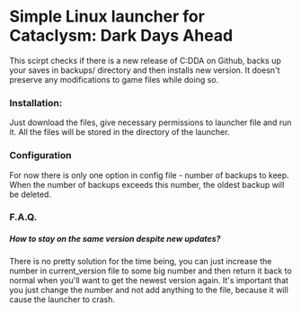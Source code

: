 # Simple Linux launcher for Cataclysm: Dark Days Ahead

This scirpt checks if there is a new release of C:DDA on Github, backs up your saves in backups/ directory and then installs new version.
It doesn't preserve any modifications to game files while doing so.

### Installation:
Just download the files, give necessary permissions to launcher file and run it. All the files will be stored in the directory of the launcher.

### Configuration
For now there is only one option in config file - number of backups to keep. When the number of backups exceeds this number, the oldest backup will be deleted.

### F.A.Q.
##### How to stay on the same version despite new updates?
There is no pretty solution for the time being, you can just increase the number in current_version file to some big number and then return it back to normal when you'll want to get the newest version again. It's important that you just change the number and not add anything to the file, because it will cause the launcher to crash.
